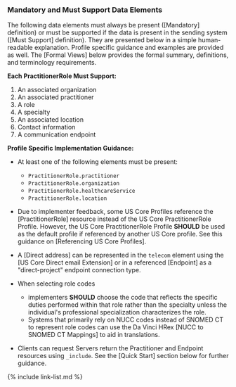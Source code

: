 
### Mandatory and Must Support Data Elements

The following data elements must always be present ([Mandatory] definition) or must be supported if the data is present in the sending system ([Must Support] definition). They are presented below in a simple human-readable explanation. Profile specific guidance and examples are provided as well. The [Formal Views] below provides the formal summary, definitions, and terminology requirements.

**Each PractitionerRole Must Support:**

1. An associated organization
1. An associated practitioner
1. A role
1. A specialty
1. An associated location
1. Contact information
1. A communication endpoint

**Profile Specific Implementation Guidance:**

* At least one of the following elements must be present:
    - `PractitionerRole.practitioner`
    - `PractitionerRole.organization`
    - `PractitionerRole.healthcareService`
    - `PractitionerRole.location`

* Due to implementer feedback, some US Core Profiles reference the [PractitionerRole] resource instead of the US Core PractitionerRole Profile. However, the US Core PractitionerRole Profile **SHOULD** be used as the default profile if referenced by another US Core profile. See this guidance on [Referencing US Core Profiles].
* A [Direct address] can be represented in the `telecom` element using the [US Core Direct email Extension] or in a referenced [Endpoint] as a "direct-project" endpoint connection type.


* When selecting role codes
  * implementers **SHOULD** choose the code that reflects the specific duties performed within that role rather than the specialty unless the individual's professional specialization characterizes the role.
  * Systems that primarily rely on NUCC codes instead of SNOMED CT to represent role codes can use the Da Vinci HRex [NUCC to SNOMED CT Mappings] to aid in translations. 
 

* Clients can request Servers return the Practitioner and Endpoint resources using `_include`. See the [Quick Start] section below for further guidance.

{% include link-list.md %}
